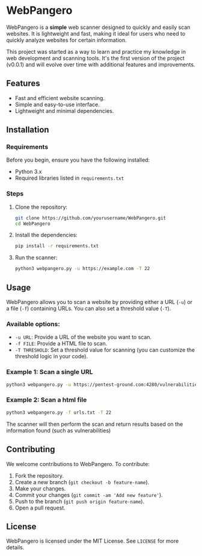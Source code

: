 # WebPangero

WebPangero is a **simple** web scanner designed to quickly and easily scan websites. It is lightweight and fast, making it ideal for users who need to quickly analyze websites for certain information.

This project was started as a way to learn and practice my knowledge in web development and scanning tools. It's the first version of the project (v0.0.1) and will evolve over time with additional features and improvements.

## Features

- Fast and efficient website scanning.
- Simple and easy-to-use interface.
- Lightweight and minimal dependencies.

## Installation

### Requirements

Before you begin, ensure you have the following installed:

- Python 3.x
- Required libraries listed in `requirements.txt`

### Steps

1. Clone the repository:
   ```bash
   git clone https://github.com/yourusername/WebPangero.git
   cd WebPangero
   ```

2. Install the dependencies:
   ```bash
   pip install -r requirements.txt
   ```

3. Run the scanner:
   ```bash
   python3 webpangero.py -u https://example.com -T 22
   ```

## Usage

WebPangero allows you to scan a website by providing either a URL (`-u`) or a file (`-f`) containing URLs. You can also set a threshold value (`-T`).

### Available options:

- `-u URL`: Provide a URL of the website you want to scan.
- `-f FILE`: Provide a HTML file to scan.
- `-T THRESHOLD`: Set a threshold value for scanning (you can customize the threshold logic in your code).
  
### Example 1: Scan a single URL
```bash
python3 webpangero.py -u https://pentest-ground.com:4280/vulnerabilities/xss_s/ -T 22
```

### Example 2: Scan a html file
```bash
python3 webpangero.py -f urls.txt -T 22
```

The scanner will then perform the scan and return results based on the information found (such as vulnerabilities)

## Contributing

We welcome contributions to WebPangero. To contribute:

1. Fork the repository.
2. Create a new branch (`git checkout -b feature-name`).
3. Make your changes.
4. Commit your changes (`git commit -am 'Add new feature'`).
5. Push to the branch (`git push origin feature-name`).
6. Open a pull request.

## License

WebPangero is licensed under the MIT License. See `LICENSE` for more details.

